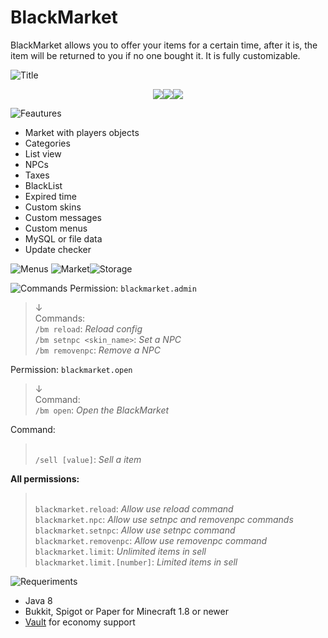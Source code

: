 # BlackMarket
BlackMarket allows you to offer your items for a certain time, after it is, the item will be returned to you if no one bought it. It is fully customizable.​

![Title](https://proxy.spigotmc.org/157bdc6792fe1320f37011622025f735dfea6294?url=https%3A%2F%2Fi.ibb.co%2F9gwpgmH%2Ftitle.png)
<p align="center"><a href="https://www.spigotmc.org/resources/authors/minecraftdorado.70124/"><img src="https://proxy.spigotmc.org/9feb776901f305f94b33e44ed729d43fdd163a71?url=https%3A%2F%2Fi.ibb.co%2FLRThC2w%2Fother.png"></a><a href="https://discord.gg/gBd9SYUHba"><img src="https://proxy.spigotmc.org/6746f6c7a54374f9734870bd97b31e3d32853a80?url=https%3A%2F%2Fi.ibb.co%2F2FppCFB%2Fdiscord.png"></a><a href="https://paypal.me/minecraftdorado?locale.x=es_XC"><img src="https://proxy.spigotmc.org/28c20e0a1c535890163249f0616eed04cb6cf236?url=https%3A%2F%2Fi.ibb.co%2FbNVGrXk%2Fdonate.png"></a></p>

![Feautures](https://www.spigotmc.org/attachments/features-png.573354/)
- Market with players objects
- Categories
- List view
- NPCs
- Taxes
- BlackList
- Expired time
- Custom skins
- Custom messages
- Custom menus
- MySQL or file data
- Update checker

![Menus](https://www.spigotmc.org/attachments/menus-png.573355/)
![Market](https://www.spigotmc.org/attachments/market-png.573362/)![Storage](https://www.spigotmc.org/attachments/storage-png.573361/)

![Commands](https://www.spigotmc.org/attachments/commands-png.573353/)
Permission: <code>blackmarket.admin</code>
> ↓
<br/> Commands:
<br/><code>/bm reload</code>: *Reload config*
<br/><code>/bm setnpc <skin_name></code>: *Set a NPC*
<br/><code>/bm removenpc</code>: *Remove a NPC*

Permission: <code>blackmarket.open</code>
> ↓
<br>  Command:
<br/><code>/bm open</code>: *Open the BlackMarket*

Command:
> <br/><code>/sell [value]</code>: *Sell a item*

**All permissions:**
><br/><code>blackmarket.reload</code>: *Allow use reload command*
<br/><code>blackmarket.npc</code>: *Allow use setnpc and removenpc commands*
<br/><code>blackmarket.setnpc</code>: *Allow use setnpc command*
<br/><code>blackmarket.removenpc</code>: *Allow use removenpc command*
<br/><code>blackmarket.limit</code>: *Unlimited items in sell*
<br/><code>blackmarket.limit.[number]</code>: *Limited items in sell*

![Requeriments](https://www.spigotmc.org/attachments/requeriments-png.573356/)
- Java 8
- Bukkit, Spigot or Paper for Minecraft 1.8 or newer
- [Vault](https://www.spigotmc.org/resources/vault.34315/) for economy support
